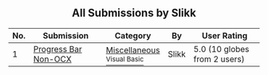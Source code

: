 ﻿<div align="center">

## All Submissions by Slikk

</div>

No.  | Submission | Category | By   | User Rating
---- | ---------- | -------- | ---- | -----------
1 | [Progress Bar Non\-OCX<br />](https://github.com/Planet-Source-Code/slikk-progress-bar-non-ocx__1-36112) | [Miscellaneous<br /><sup>Visual Basic</sup>](../ByCategory/miscellaneous__1-1.md) | Slikk | 5.0 (10 globes from 2 users)
